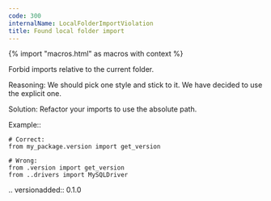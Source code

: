 ```yaml
---
code: 300
internalName: LocalFolderImportViolation
title: Found local folder import
---
```


{% import "macros.html" as macros with context %}


Forbid imports relative to the current folder.

Reasoning:
    We should pick one style and stick to it.
    We have decided to use the explicit one.

Solution:
    Refactor your imports to use the absolute path.

Example::

    # Correct:
    from my_package.version import get_version

    # Wrong:
    from .version import get_version
    from ..drivers import MySQLDriver

.. versionadded:: 0.1.0